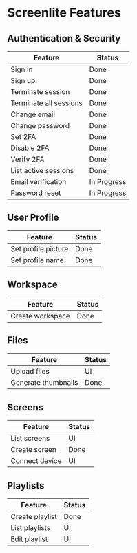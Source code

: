 # Screenlite Features

## Authentication & Security

| Feature                | Status       |
|------------------------|--------------|
| Sign in                | Done         |
| Sign up                | Done         |
| Terminate session      | Done         |
| Terminate all sessions | Done         |
| Change email           | Done         |
| Change password        | Done         |
| Set 2FA                | Done         |
| Disable 2FA            | Done         |
| Verify 2FA             | Done         |
| List active sessions   | Done         |
| Email verification     | In Progress  |
| Password reset         | In Progress  |

## User Profile

| Feature             | Status |
|---------------------|--------|
| Set profile picture | Done   |
| Set profile name    | Done   |

## Workspace

| Feature          | Status |
|------------------|--------|
| Create workspace | Done   |

## Files

| Feature            | Status |
|--------------------|--------|
| Upload files       | UI     |
| Generate thumbnails| Done   |

## Screens

| Feature        | Status |
|----------------|--------|
| List screens   | UI     |
| Create screen  | Done   |
| Connect device | UI     |

## Playlists

| Feature        | Status |
|----------------|--------|
| Create playlist| Done   |
| List playlists | UI     |
| Edit playlist  | UI     |
